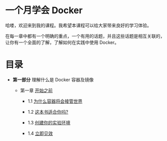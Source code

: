 # 一个月学会 Docker

哈喽，欢迎来到我的课程。我希望本课程可以给大家带来良好的学习体验。

在每一章中都有一个明确的重点，一个有用的话题，并且这些话题是相互关联的，让你有一个全面的了解，了解如何在实践中使用 Docker。

# 目录

- **第一部分** 理解什么是 Docker 容器及镜像

  - 第一章 [开始之前](./chapter1.md)

    - 1.1 [为什么容器将会接管世界](./chapter1.md#11-为什么容器将会接管世界)

    - 1.2 [这本书适合你吗?](./chapter1.md#12-这本书适合你吗)

    - 1.3 [创建你的实验环境](./chapter1.md#13-创建你的实验环境)

    - 1.4 [立即见效](./chapter1.md#14-立即见效)